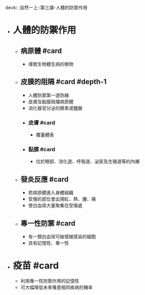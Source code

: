 deck:: 自然一上::第三課-人體的防禦作用

- # 人體的防禦作用
	- ## 病原體 #card
		- 導致生物體生病的微物
	- ## 皮膜的阻隔 #card #depth-1
		- 人體防禦第一道防線
		- 皮膚及黏膜阻擋病原體
		- 消化器官分泌的酵素或鹽酸
		- ### 皮膚 #card
			- 覆篕體表
		- ### 黏膜 #card
			- 位於眼部、消化道、呼吸道、泌尿及生殖道等的內襯
	- ## 發炎反應 #card
		- 若病原體進入身體組織
		- 受傷的部位會出現紅、熱、腫、痛
		- 使白血球大量聚集在受傷處
	- ## 專一性防禦 #card
		- 有一類白血球可破壞被感染的細胞
		- 具有記憶性、專一性
- # 疫苗 #card
	- 利用專一性防禦作用的記憶性
	- 可大幅降低未來罹患相同疾病的機率